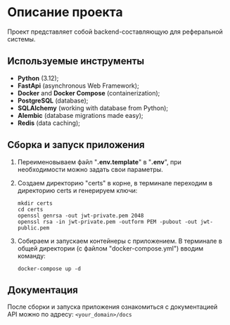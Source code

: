 # Описание проекта
Проект представляет собой backend-составляющую для реферальной системы.


## Используемые инструменты
* **Python** (3.12);
* **FastApi** (asynchronous Web Framework);
* **Docker** and **Docker Compose** (containerization);
* **PostgreSQL** (database);
* **SQLAlchemy** (working with database from Python);
* **Alembic** (database migrations made easy);
* **Redis** (data caching);


## Сборка и запуск приложения
1. Переименовываем файл "**.env.template**" в "**.env**", при необходимости можно задать свои параметры.

2. Создаем директорию "certs" в корне, в терминале переходим в директорию certs и генерируем ключи:
   ```
   mkdir certs
   cd certs
   openssl genrsa -out jwt-private.pem 2048
   openssl rsa -in jwt-private.pem -outform PEM -pubout -out jwt-public.pem
   ``` 

3. Собираем и запускаем контейнеры с приложением. В терминале в общей директории (с файлом "docker-compose.yml") 
вводим команду:
    ```
    docker-compose up -d
    ```

## Документация

После сборки и запуска приложения ознакомиться с документацией API можно по адресу:
    ```
    <your_domain>/docs
    ```
